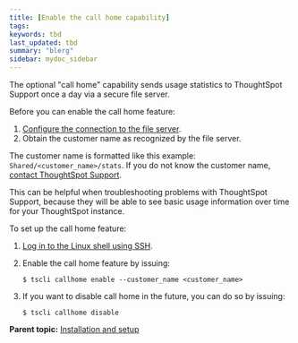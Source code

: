 ```yaml
---
title: [Enable the call home capability]
tags: 
keywords: tbd
last_updated: tbd
summary: "blerg"
sidebar: mydoc_sidebar
---
```

The optional "call home" capability sends usage statistics to ThoughtSpot Support once a day via a secure file server.

Before you can enable the call home feature:

1.  [Configure the connection to the file server](configure_secure_file_server_connection.html#).
2.  Obtain the customer name as recognized by the file server.

The customer name is formatted like this example: `Shared/<customer_name>/stats`. If you do not know the customer name, [contact ThoughtSpot Support](../misc/contact.html#).

This can be helpful when troubleshooting problems with ThoughtSpot Support, because they will be able to see basic usage information over time for your ThoughtSpot instance.

To set up the call home feature:

1. [Log in to the Linux shell using SSH](logins.html#ssh-to-the-appliance).
2. Enable the call home feature by issuing:

    ```
    $ tscli callhome enable --customer_name <customer_name>
    ```

3. If you want to disable call home in the future, you can do so by issuing:

    ```
    $ tscli callhome disable
    ```


**Parent topic:** [Installation and setup](../../admin/setup/intro.html)
